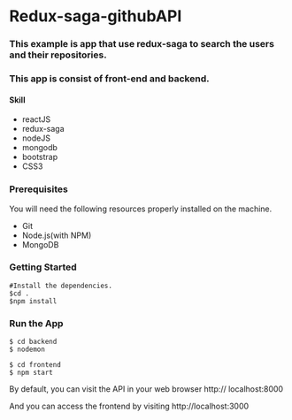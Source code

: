 # Redux-saga-githubAPI

### This example is app that use redux-saga to search the users and their repositories.

### This app is consist of front-end and backend.
#### Skill 
 - reactJS
 - redux-saga
 - nodeJS
 - mongodb
 - bootstrap
 - CSS3
 
 ### Prerequisites
 
 You will need the following resources properly installed on the machine.
 - Git
 - Node.js(with NPM)
 - MongoDB
 

### Getting Started

 ``` 
 #Install the dependencies.
 $cd .
 $npm install
 ```

### Run the App
```
$ cd backend
$ nodemon

$ cd frontend
$ npm start
```

By default, you can visit the API in your web browser http:// localhost:8000

And you can access the frontend by visiting http://localhost:3000